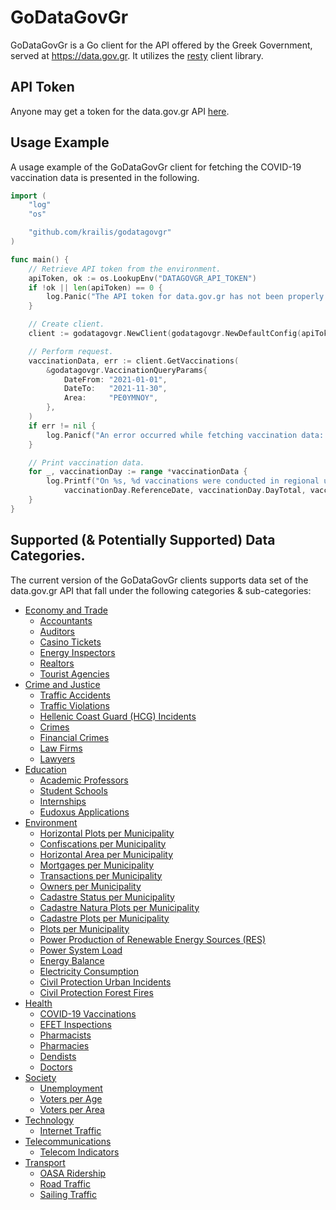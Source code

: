 # GoDataGovGr

GoDataGovGr is a Go client for the API offered by the Greek Government, served at https://data.gov.gr. It utilizes the [resty](https://github.com/go-resty/resty) client library.

## API Token

Anyone may get a token for the data.gov.gr API [here](https://data.gov.gr/token/).

## Usage Example

A usage example of the GoDataGovGr client for fetching the COVID-19 vaccination data is presented in the following.

```go
import (
	"log"
	"os"

	"github.com/krailis/godatagovgr"
)

func main() {
	// Retrieve API token from the environment.
	apiToken, ok := os.LookupEnv("DATAGOVGR_API_TOKEN")
	if !ok || len(apiToken) == 0 {
		log.Panic("The API token for data.gov.gr has not been properly set.")
	}

	// Create client.
	client := godatagovgr.NewClient(godatagovgr.NewDefaultConfig(apiToken))

	// Perform request.
	vaccinationData, err := client.GetVaccinations(
		&godatagovgr.VaccinationQueryParams{
			DateFrom: "2021-01-01",
			DateTo:   "2021-11-30",
			Area:     "ΡΕΘΥΜΝΟΥ",
		},
	)
	if err != nil {
		log.Panicf("An error occurred while fetching vaccination data: %s", err)
	}

	// Print vaccination data.
	for _, vaccinationDay := range *vaccinationData {
		log.Printf("On %s, %d vaccinations were conducted in regional unit %q.",
			vaccinationDay.ReferenceDate, vaccinationDay.DayTotal, vaccinationDay.Area)
	}
}

```

## Supported (& Potentially Supported) Data Categories.

The current version of the GoDataGovGr clients supports data set of the data.gov.gr API that fall under the following categories & sub-categories:
* [Economy and Trade](https://data.gov.gr/search/?topic=business)
  * [Accountants](https://www.data.gov.gr/datasets/oee_accountants/)
  * [Auditors](https://www.data.gov.gr/datasets/elte_auditors/)
  * [Casino Tickets](https://www.data.gov.gr/datasets/eeep_casino_tickets/)
  * [Energy Inspectors](https://www.data.gov.gr/datasets/minenv_inspectors/)
  * [Realtors](https://www.data.gov.gr/datasets/minenv_inspectors/)
  * [Tourist Agencies](https://www.data.gov.gr/datasets/mintour_agencies/)
* [Crime and Justice](https://data.gov.gr/search/?topic=crime)
  * [Traffic Accidents](https://www.data.gov.gr/datasets/mcp_traffic_accidents/)
  * [Traffic Violations](https://www.data.gov.gr/datasets/mcp_traffic_violations/)
  * [Hellenic Coast Guard (HCG) Incidents](https://www.data.gov.gr/datasets/hcg_incidents/)
  * [Crimes](https://www.data.gov.gr/datasets/mcp_crime/)
  * [Financial Crimes](https://www.data.gov.gr/datasets/mcp_financial_crimes/)
  * [Law Firms](https://www.data.gov.gr/datasets/minjust_law_firms/)
  * [Lawyers](https://www.data.gov.gr/datasets/minjust_lawyers/)
* [Education](https://data.gov.gr/search/?topic=education)
  * [Academic Professors](https://www.data.gov.gr/datasets/minedu_dep/)
  * [Student Schools](https://www.data.gov.gr/datasets/minedu_students_school/)
  * [Internships](https://www.data.gov.gr/datasets/grnet_atlas/)
  * [Eudoxus Applications](https://www.data.gov.gr/datasets/grnet_eudoxus/)
* [Environment](https://data.gov.gr/search/?topic=environment)
  * [Horizontal Plots per Municipality](https://www.data.gov.gr/datasets/ktm_hplots/)
  * [Confiscations per Municipality](https://www.data.gov.gr/datasets/ktm_confs/)
  * [Horizontal Area per Municipality](https://www.data.gov.gr/datasets/ktm_harea/)
  * [Mortgages per Municipality](https://www.data.gov.gr/datasets/ktm_liens/)
  * [Transactions per Municipality](https://www.data.gov.gr/datasets/ktm_transactions/)
  * [Owners per Municipality](https://www.data.gov.gr/datasets/ktm_owners/)
  * [Cadastre Status per Municipality](https://www.data.gov.gr/datasets/ktm_status/)
  * [Cadastre Natura Plots per Municipality](https://www.data.gov.gr/datasets/cadastre_natura_plot/)
  * [Cadastre Plots per Municipality](https://www.data.gov.gr/datasets/cadastre_plot/)
  * [Plots per Municipality](https://www.data.gov.gr/datasets/ktm_plots/)
  * [Power Production of Renewable Energy Sources (RES)](https://www.data.gov.gr/datasets/admie_realtimescadares/)
  * [Power System Load](https://www.data.gov.gr/datasets/admie_realtimescadasystemload/)
  * [Energy Balance](https://www.data.gov.gr/datasets/admie_dailyenergybalanceanalysis/)
  * [Electricity Consumption](https://www.data.gov.gr/datasets/electricity_consumption/)
  * [Civil Protection Urban Incidents](https://www.data.gov.gr/datasets/mcp_urban_incidents/)
  * [Civil Protection Forest Fires](https://www.data.gov.gr/datasets/mcp_forest_fires/)
* [Health](https://data.gov.gr/search/?topic=health)
  * [COVID-19 Vaccinations](https://www.data.gov.gr/datasets/mdg_emvolio/)
  * [EFET Inspections](https://www.data.gov.gr/datasets/efet_inspections/)
  * [Pharmacists](https://www.data.gov.gr/datasets/minhealth_pharmacists/)
  * [Pharmacies](https://www.data.gov.gr/datasets/minhealth_pharmacies/)
  * [Dendists](https://www.data.gov.gr/datasets/minhealth_dentists/)
  * [Doctors](https://www.data.gov.gr/datasets/minhealth_doctors/)
* [Society](https://data.gov.gr/search/?topic=society)
  * [Unemployment](https://www.data.gov.gr/datasets/oaed_unemployment/)
  * [Voters per Age](https://www.data.gov.gr/datasets/minint_election_age/)
  * [Voters per Area](https://www.data.gov.gr/datasets/minint_election_distribution/)
* [Technology](https://data.gov.gr/search/?topic=technology)
  * [Internet Traffic](https://www.data.gov.gr/datasets/internet_traffic/)
* [Telecommunications](https://data.gov.gr/search/?topic=telecom)
  * [Telecom Indicators](https://www.data.gov.gr/datasets/eett_telecom_indicators/)
* [Transport](https://data.gov.gr/search/?topic=transport)
  * [OASA Ridership](https://www.data.gov.gr/datasets/oasa_ridership/)
  * [Road Traffic](https://www.data.gov.gr/datasets/road_traffic_attica/)
  * [Sailing Traffic](https://www.data.gov.gr/datasets/sailing_traffic/)

